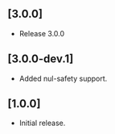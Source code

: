 ## [3.0.0]

* Release 3.0.0

## [3.0.0-dev.1]

* Added nul-safety support.

## [1.0.0]

* Initial release.
